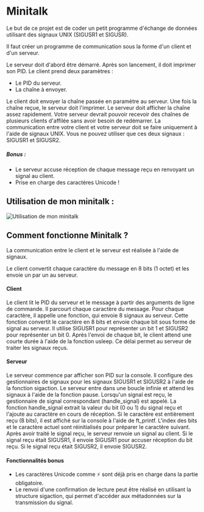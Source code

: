 # Minitalk

Le but de ce projet est de coder un petit programme d'échange de données utilisant des signaux UNIX (SIGUSR1 et SIGUSR).


Il faut créer un programme de communication sous la forme d'un client et d'un serveur.

Le serveur doit d'abord être démarré. Après son lancement, il doit imprimer son PID.
Le client prend deux paramètres :
- Le PID du serveur.
- La chaîne à envoyer.
  
Le client doit envoyer la chaîne passée en paramètre au serveur. Une fois la chaîne reçue, le serveur doit l'imprimer.
Le serveur doit afficher la chaîne assez rapidement.
Votre serveur devrait pouvoir recevoir des chaînes de plusieurs clients d'affilée sans avoir besoin de redémarrer.
La communication entre votre client et votre serveur doit se faire uniquement à l'aide de signaux UNIX.
Vous ne pouvez utiliser que ces deux signaux : SIGUSR1 et SIGUSR2.

##### Bonus :

  - Le serveur accuse réception de chaque message reçu en renvoyant un signal au client.
  - Prise en charge des caractères Unicode !

## Utilisation de mon minitalk :

![Utilisation de mon minitalk](https://github.com/Maxime2i/Minitalk/assets/43725047/2cfdc38d-af39-4633-a16e-e9d1a25ab2f3)


## Comment fonctionne Minitalk ?

La communication entre le client et le serveur est réalisée à l'aide de signaux.

Le client convertit chaque caractère du message en 8 bits (1 octet) et les envoie un par un au serveur.

#### Client

   Le client lit le PID du serveur et le message à partir des arguments de ligne de commande.
   Il parcourt chaque caractère du message.
   Pour chaque caractère, il appelle une fonction, qui envoie 8 signaux au serveur.
   Cette fonction convertit le caractère en 8 bits et envoie chaque bit sous forme de signal au serveur. Il utilise SIGUSR1 pour représenter un bit 1 et SIGUSR2 pour représenter un bit 0.
   Après l'envoi de chaque bit, le client attend une courte durée à l'aide de la fonction usleep. Ce délai permet au serveur de traiter les signaux reçus.

#### Serveur

   Le serveur commence par afficher son PID sur la console.
   Il configure des gestionnaires de signaux pour les signaux SIGUSR1 et SIGUSR2 à l'aide de la fonction sigaction.
   Le serveur entre dans une boucle infinie et attend les signaux à l'aide de la fonction pause.
   Lorsqu'un signal est reçu, le gestionnaire de signal correspondant (handle_signal) est appelé.
   La fonction handle_signal extrait la valeur du bit (0 ou 1) du signal reçu et l'ajoute au caractère en cours de réception.
   Si le caractère est entièrement reçu (8 bits), il est affiché sur la console à l'aide de ft_printf. L'index des bits et le caractère actuel sont réinitialisés pour préparer le caractère suivant.
   Après avoir traité le signal reçu, le serveur renvoie un signal au client. Si le signal reçu était SIGUSR1, il envoie SIGUSR1 pour accuser réception du bit reçu. Si le signal reçu était SIGUSR2, il envoie SIGUSR2.

#### Fonctionnalités bonus

   - Les caractères Unicode comme ⚡ sont déjà pris en charge dans la partie obligatoire.
   - Le renvoi d'une confirmation de lecture peut être réalisé en utilisant la structure sigaction, qui permet d'accéder aux métadonnées sur la transmission du signal.

